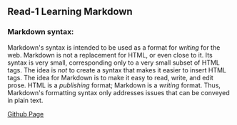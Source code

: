 ## Read-1 Learning Markdown

### Markdown syntax:
Markdown's syntax is intended to be used as a format for *writing* for the web.
Markdown is not a replacement for HTML, or even close to it. Its syntax is very small, corresponding only to a very small subset of HTML tags. The idea is
*not* to create a syntax that makes it easier to insert HTML tags. The idea for Markdown is to make it
easy to read, write, and edit prose. HTML is a *publishing* format; Markdown is a *writing* format. Thus, Markdown's formatting syntax only addresses issues
that can be conveyed in plain text.

[Github Page](https://mattman206.github.io/reading-notes-102d40/)
